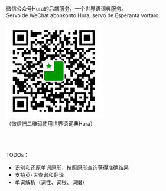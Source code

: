 微信公众号Hura的后端服务，一个世界语词典服务。  
Servo de WeChat abonkonto Hura, servo de Esperanta vortaro.

![](/qrcode_258.jpg)  
（微信扫二维码使用世界语词典Hura）

<br><br><br>
TODOs：
* 识别和还原单词原形，按照原形查询获得准确结果
* 支持英-世查询和翻译
* 单词解析（词性、词根、词缀）
